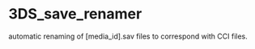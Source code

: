 3DS_save_renamer
================

automatic renaming of [media_id].sav files to correspond with CCI files.
